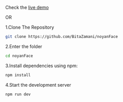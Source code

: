 
Check the [live demo](https://vercel.com/bitazamanis-projects/noyan-face/FrZH9SR9de4zteWLHrDr99bxtLXB)

OR 

1.Clone The Repository
```bash
git clone https://github.com/BitaZamani/noyanFace
```

2.Enter the folder
```bash
cd noyanFace
```

3.Install dependencies
using npm:
```bash
npm install
```
4.Start the development server
```bash
npm run dev
```


